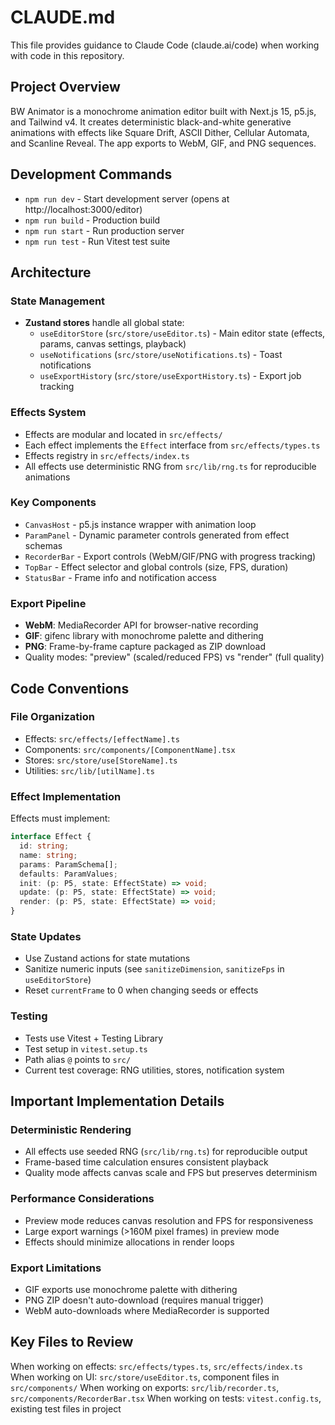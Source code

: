# CLAUDE.md

This file provides guidance to Claude Code (claude.ai/code) when working with code in this repository.

## Project Overview

BW Animator is a monochrome animation editor built with Next.js 15, p5.js, and Tailwind v4. It creates deterministic black-and-white generative animations with effects like Square Drift, ASCII Dither, Cellular Automata, and Scanline Reveal. The app exports to WebM, GIF, and PNG sequences.

## Development Commands

- `npm run dev` - Start development server (opens at http://localhost:3000/editor)
- `npm run build` - Production build
- `npm run start` - Run production server
- `npm run test` - Run Vitest test suite

## Architecture

### State Management
- **Zustand stores** handle all global state:
  - `useEditorStore` (`src/store/useEditor.ts`) - Main editor state (effects, params, canvas settings, playback)
  - `useNotifications` (`src/store/useNotifications.ts`) - Toast notifications
  - `useExportHistory` (`src/store/useExportHistory.ts`) - Export job tracking

### Effects System
- Effects are modular and located in `src/effects/`
- Each effect implements the `Effect` interface from `src/effects/types.ts`
- Effects registry in `src/effects/index.ts`
- All effects use deterministic RNG from `src/lib/rng.ts` for reproducible animations

### Key Components
- `CanvasHost` - p5.js instance wrapper with animation loop
- `ParamPanel` - Dynamic parameter controls generated from effect schemas
- `RecorderBar` - Export controls (WebM/GIF/PNG with progress tracking)
- `TopBar` - Effect selector and global controls (size, FPS, duration)
- `StatusBar` - Frame info and notification access

### Export Pipeline
- **WebM**: MediaRecorder API for browser-native recording
- **GIF**: gifenc library with monochrome palette and dithering
- **PNG**: Frame-by-frame capture packaged as ZIP download
- Quality modes: "preview" (scaled/reduced FPS) vs "render" (full quality)

## Code Conventions

### File Organization
- Effects: `src/effects/[effectName].ts`
- Components: `src/components/[ComponentName].tsx`
- Stores: `src/store/use[StoreName].ts`
- Utilities: `src/lib/[utilName].ts`

### Effect Implementation
Effects must implement:
```typescript
interface Effect {
  id: string;
  name: string;
  params: ParamSchema[];
  defaults: ParamValues;
  init: (p: P5, state: EffectState) => void;
  update: (p: P5, state: EffectState) => void;
  render: (p: P5, state: EffectState) => void;
}
```

### State Updates
- Use Zustand actions for state mutations
- Sanitize numeric inputs (see `sanitizeDimension`, `sanitizeFps` in `useEditorStore`)
- Reset `currentFrame` to 0 when changing seeds or effects

### Testing
- Tests use Vitest + Testing Library
- Test setup in `vitest.setup.ts`
- Path alias `@` points to `src/`
- Current test coverage: RNG utilities, stores, notification system

## Important Implementation Details

### Deterministic Rendering
- All effects use seeded RNG (`src/lib/rng.ts`) for reproducible output
- Frame-based time calculation ensures consistent playback
- Quality mode affects canvas scale and FPS but preserves determinism

### Performance Considerations
- Preview mode reduces canvas resolution and FPS for responsiveness
- Large export warnings (>160M pixel frames) in preview mode
- Effects should minimize allocations in render loops

### Export Limitations
- GIF exports use monochrome palette with dithering
- PNG ZIP doesn't auto-download (requires manual trigger)
- WebM auto-downloads where MediaRecorder is supported

## Key Files to Review

When working on effects: `src/effects/types.ts`, `src/effects/index.ts`
When working on UI: `src/store/useEditor.ts`, component files in `src/components/`
When working on exports: `src/lib/recorder.ts`, `src/components/RecorderBar.tsx`
When working on tests: `vitest.config.ts`, existing test files in project